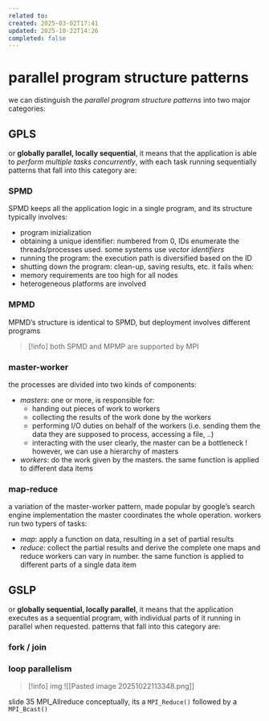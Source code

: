```yaml
---
related to:
created: 2025-03-02T17:41
updated: 2025-10-22T14:26
completed: false
---
```

# parallel program structure patterns
we can distinguish the *parallel program structure patterns* into two major categories:
## GPLS 
or **globally parallel, locally sequential**, it means that the application is able to *perform multiple tasks concurrently*, with each task running sequentially
patterns that fall into this category are:
###  SPMD
SPMD keeps all the application logic in a single program, and its structure typically involves:
- program inizialization
- obtaining a unique identifier: numbered from 0, IDs enumerate the threads/processes used. some systems use *vector identifiers*
- running the program: the execution path is diversified based on the ID
- shutting down the program: clean-up, saving results, etc.
it fails when:
- memory requirements are too high for all nodes
- heterogeneous platforms are involved
### MPMD
MPMD’s structure is identical to SPMD, but deployment involves different programs
>[!info] both SPMD and MPMP are supported by MPI
### master-worker
the processes are divided into two kinds of components:
- *masters*:  one or more, is responsible for:
	- handing out pieces of work to workers
	- collecting the results of the work done by the workers
	- performing I/O duties on behalf of the workers (i.e. sending them the data they are supposed to process, accessing a file, ..)
	- interacting with the user
	clearly, the master can be a bottleneck ! however, we can use a hierarchy of masters
- *workers*: do the work given by the masters. the same function is applied to different data items
### map-reduce
a variation of the master-worker pattern, made popular by google’s search engine implementation
the master coordinates the whole operation.
workers run two typers of tasks:
- *map*: apply a function on data, resulting in a set of partial results
- *reduce*: collect the partial results and derive the complete one
maps and reduce workers can vary in number. the same function is applied to different parts of a single data item
## GSLP
 or **globally sequential, locally parallel**, it means that the application executes as a sequential program, with individual parts of it running in parallel when requested.
 patterns that fall into this category are:
### fork / join
### loop parallelism
 >[!info] img
 ![[Pasted image 20251022113348.png]]


slide 35
MPI_Allreduce
conceptually, its a `MPI_Reduce()` followed by a `MPI_Bcast()`